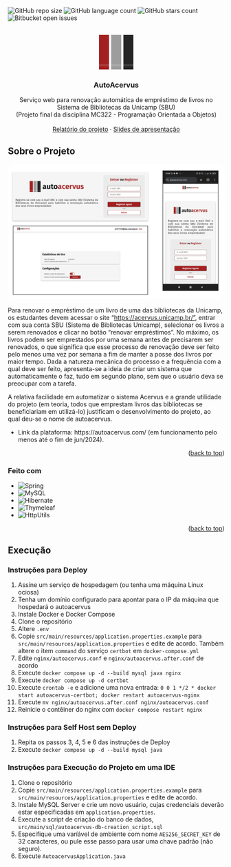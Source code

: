 <a id="readme-top"></a>

![GitHub repo size](https://img.shields.io/github/repo-size/Everton-Colombo/autoacervus?style=for-the-badge)
![GitHub language count](https://img.shields.io/github/languages/count/Everton-Colombo/autoacervus?style=for-the-badge)
![GitHub stars count](https://img.shields.io/github/stars/Everton-Colombo/autoacervus?style=for-the-badge)
![Bitbucket open issues](https://img.shields.io/bitbucket/issues/Everton-Colombo/autoacervus?style=for-the-badge)

<!-- PROJECT LOGO -->
<br />
<div align="center">
  <a href="https://github.com/Everton-Colombo/autoacervus">
    <img src="src/main/resources/static/images/logo.svg" alt="Logo" width="80" height="80" style="background-color: white;">
  </a>

  <h3 align="center">AutoAcervus</h3>

  <p align="center">
    Serviço web para renovação automática de empréstimo de livros no Sistema de Bibliotecas da Unicamp (SBU)
    <br />
    (Projeto final da disciplina MC322 - Programação Orientada a Objetos)
    <br />
    <br />
    <a href="https://docs.google.com/document/d/1WHx2hEnbyBYFC4CyMHMCtGe-4rY9JDdWDebK5mrI0zE/edit?usp=sharing">Relatório do projeto</a>
    ·
    <a href="https://docs.google.com/presentation/d/17AEzoS3YiGCiDXaCo9Z7VaEceQDwxCuV7FqR3COiW0o/edit#slide=id.g2e7beecba21_2_16">Slides de apresentação</a>
  </p>
</div>

<!-- ABOUT THE PROJECT -->
## Sobre o Projeto

<div align="center">
    <img src="src/main/resources/static/images/screenshot.png" alt="Screenshot" style="border-radius: 15px;">
</div>

Para renovar o empréstimo de um livro de uma das bibliotecas da Unicamp, os estudantes devem acessar o site “https://acervus.unicamp.br/”, entrar com sua conta SBU (Sistema de Bibliotecas Unicamp), selecionar os livros a serem renovados e clicar no botão “renovar empréstimos”.  No máximo, os livros podem ser emprestados por uma semana antes de precisarem ser renovados, o que significa que esse processo de renovação deve ser feito pelo menos uma vez por semana a fim de manter a posse dos livros por maior tempo. Dada a natureza mecânica do processo e a frequência com a qual deve ser feito, apresenta-se a ideia de criar um sistema que automaticamente o faz, tudo em segundo plano, sem que o usuário deva se preocupar com a tarefa.

A relativa facilidade em automatizar o sistema Acervus e a grande utilidade do projeto (em teoria, todos que emprestam livros das bibliotecas se beneficiariam em utilizá-lo) justificam o desenvolvimento do projeto, ao qual deu-se o nome de autoacervus.

<ul>
    <li> Link da plataforma: https://autoacervus.com/ (em funcionamento pelo menos até o fim de jun/2024). </li>
</ul>

<p align="right">(<a href="#readme-top">back to top</a>)</p>


### Feito com

* ![Spring](https://img.shields.io/badge/spring-%236DB33F.svg?style=for-the-badge&logo=spring&logoColor=white)
* ![MySQL](https://img.shields.io/badge/mysql-4479A1.svg?style=for-the-badge&logo=mysql&logoColor=white)
* ![Hibernate](https://img.shields.io/badge/Hibernate-59666C?style=for-the-badge&logo=Hibernate&logoColor=white)
* ![Thymeleaf](https://img.shields.io/badge/Thymeleaf-%23005C0F.svg?style=for-the-badge&logo=Thymeleaf&logoColor=white)
* ![HttpUtils](https://img.shields.io/badge/apache%20httputils-%23D42029.svg?style=for-the-badge&logo=apache&logoColor=white)

<p align="right">(<a href="#readme-top">back to top</a>)</p>

## Execução

### Instruções para Deploy

1. Assine um serviço de hospedagem (ou tenha uma máquina Linux ociosa)
2. Tenha um domínio configurado para apontar para o IP da máquina que hospedará o autoacervus
3. Instale Docker e Docker Compose
4. Clone o repositório
5. Altere `.env`
6. Copie `src/main/resources/application.properties.example` para `src/main/resources/application.properties` e edite de acordo. Também altere o item `command` do serviço `certbot` em `docker-compose.yml`
7. Edite `nginx/autoacervus.conf` e `nginx/autoacervus.after.conf` de acordo
8. Execute `docker compose up -d --build mysql java nginx`
9. Execute `docker compose up -d certbot`
10. Execute `crontab -e` e adicione uma nova entrada: `0 0 1 */2 * docker start autoacervus-certbot; docker restart autoacervus-nginx`
11. Execute `mv nginx/autoacervus.after.conf nginx/autoacervus.conf`
12. Reinicie o contêiner do nginx com `docker compose restart nginx`

### Instruções para Self Host sem Deploy

1. Repita os passos 3, 4, 5 e 6 das instruções de Deploy
2. Execute `docker compose up -d --build mysql java`

### Instruções para Execução do Projeto em uma IDE
1. Clone o repositório
2. Copie `src/main/resources/application.properties.example` para `src/main/resources/application.properties` e edite de acordo.
3. Instale MySQL Server e crie um novo usuário, cujas credenciais deverão estar especificadas em `application.properties`.
4. Execute a script de criação do banco de dados, `src/main/sql/autoacervus-db-creation_script.sql`
5. Especifique uma varíável de ambiente com nome `AES256_SECRET_KEY` de 32 caracteres, ou pule esse passo para usar uma chave padrão (não seguro).
5. Execute `AutoacervusApplication.java`
